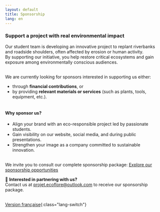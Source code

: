 ```yaml
---
layout: default
title: Sponsorship
lang: en
---
```

### Support a project with real environmental impact<br>

Our student team is developing an innovative project to replant riverbanks and roadside shoulders, often affected by erosion or human activity.<br>
By supporting our initiative, you help restore critical ecosystems and gain exposure among environmentally conscious audiences.<br><br>

We are currently looking for sponsors interested in supporting us either:<br>
- through **financial contributions**, or<br>
- by providing **relevant materials or services** (such as plants, tools, equipment, etc.).<br><br>

#### Why sponsor us?<br>
- Align your brand with an eco-responsible project led by passionate students.<br>
- Gain visibility on our website, social media, and during public presentations.<br>
- Strengthen your image as a company committed to sustainable innovation.<br><br>

We invite you to consult our complete sponsorship package: 
<a href="{{ '/assets/pdf/Sponsorship_Package_ECOFLORE_ENG_rev1_03_07_2025.pdf' | relative_url }}" target="_blank" class="lang-switch"> Explore our sponsorship opportunities</a>
<br>

📩 **Interested in partnering with us?**<br>
Contact us at [projet.ecoflore@outlook.com](mailto:projet.ecoflore@outlook.com) to receive our sponsorship package.<br><br>

[Version française](../fr/commandites.html){:class="lang-switch"}
